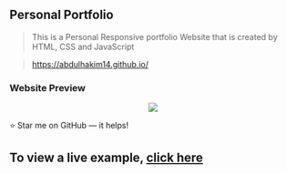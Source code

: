 ## Personal Portfolio
> This is a Personal Responsive portfolio Website that is created by HTML, CSS and JavaScript   

> https://abdulhakim14.github.io/



### Website Preview
<p align="center"> 
  <kbd>
    <a href="https://abdulhakim14.github.io/" target="_blank"><img src="examples/preview.gif">
  </a>
  </kbd>
</p>

:star: Star me on GitHub — it helps!



## To view a live example, **[click here](https://abdulhakim14.github.io/)**
